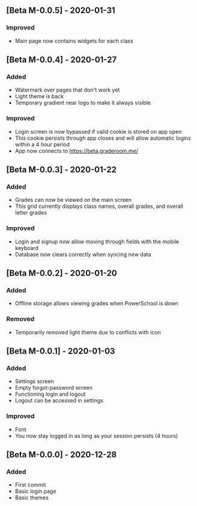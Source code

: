 <!-- ------------------------------------------------------------------------------------------- -->
<!-- ------------------------------------------------------------------------------------------- -->
<!-- --------------------------------- Format for Known Issues --------------------------------- -->
<!-- ------------------------------------------------------------------------------------------- -->

<!-- ## [Known Issues] - Send bug reports in Settings > Help > Feedback Form -->
<!-- - Incorrect grade step calculation <strong>[Fixed in Beta M-X.X.X]</strong> -->


<!-- ------------------------------------------------------------------------------------------- -->
<!-- ------------------------------- Format for Released Versions ------------------------------ -->
<!-- ------------------------------------------------------------------------------------------- -->
<!-- ## [Stable/Beta M-X.X.X] - YYYY-MM-DD -->
<!-- ### Added/Improved/Fixed/Removed -->
<!-- - Specifics -->


<!-- ------------------------------------------------------------------------------------------- -->
<!-- ------------------------------------ Versioning Guide ------------------------------------- -->
<!-- ------------------------------------------------------------------------------------------- -->

<!-- ALL versions with SEVEN or FEWER entries: increase THIRD digit -->
<!-- ALL versions with EIGHT or MORE entries: increase SECOND digit -->
<!-- STABLE versions with LOTS of entries: increase FIRST digit -->
<!-- ALL updates within a day must be in the same version, -->
<!-- unless separated by an announcement or stability -->


<!-- ------------------------------------------------------------------------------------------- -->
<!-- -------------------------------------- Special HTML --------------------------------------- -->
<!-- ------------------------------------------------------------------------------------------- -->

<!-- Use the following HTML before information specific to Beta -->
<!-- <em>[Beta]</em> -->

<!-- Use the following HTML before information specific to mobile users -->
<!-- <em>[Mobile]</em> -->


<!-- ------------------------------------------------------------------------------------------- -->
<!-- ------------------------------------------------------------------------------------------- -->

## [Beta M-0.0.5] - 2020-01-31
### Improved
- Main page now contains widgets for each class

## [Beta M-0.0.4] - 2020-01-27
### Added
- Watermark over pages that don't work yet
- Light theme is back
- Temporary gradient near logo to make it always visible

### Improved
- Login screen is now bypassed if valid cookie is stored on app open
- This cookie persists through app closes and will allow automatic logins within a 4 hour period
- App now connects to https://beta.graderoom.me/

## [Beta M-0.0.3] - 2020-01-22
### Added
- Grades can now be viewed on the main screen
- This grid currently displays class names, overall grades, and overall letter grades

### Improved
- Login and signup now allow moving through fields with the mobile keyboard
- Database now clears correctly when syncing new data

## [Beta M-0.0.2] - 2020-01-20
### Added
- Offline storage allows viewing grades when PowerSchool is down

### Removed
- Temporarily removed light theme due to conflicts with icon

## [Beta M-0.0.1] - 2020-01-03
### Added
- Settings screen
- Empty forgot-password screen
- Functioning login and logout
- Logout can be accessed in settings

### Improved
- Font
- You now stay logged in as long as your session persists (4 hours)

## [Beta M-0.0.0] - 2020-12-28
### Added
- First commit
- Basic login page
- Basic themes